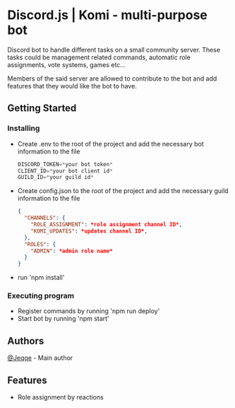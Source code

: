 # Discord.js | Komi - multi-purpose bot

Discord bot to handle different tasks on a small community server. These tasks could be management related commands, automatic role assignments, vote systems, games etc...

Members of the said server are allowed to contribute to the bot and add features that they would like the bot to have.

## Getting Started

### Installing

- Create .env to the root of the project and add the necessary bot information to the file
  ```js
  DISCORD_TOKEN=*your bot token*
  CLIENT_ID=*your bot client id*
  GUILD_ID=*your guild id*
  ```
- Create config.json to the root of the project and add the necessary guild information to the file
  ```json
  {
    "CHANNELS": {
      "ROLE_ASSIGNMENT": *role assignment channel ID*,
      "KOMI_UPDATES": *updates channel ID*,
    },
    "ROLES": {
      "ADMIN": *admin role name*
    }
  }
  ```
- run 'npm install'

### Executing program

- Register commands by running 'npm run deploy'
- Start bot by running 'npm start'

## Authors

[@Jeqqe](https://github.com/Jeqqe) - Main author

## Features

- Role assignment by reactions
